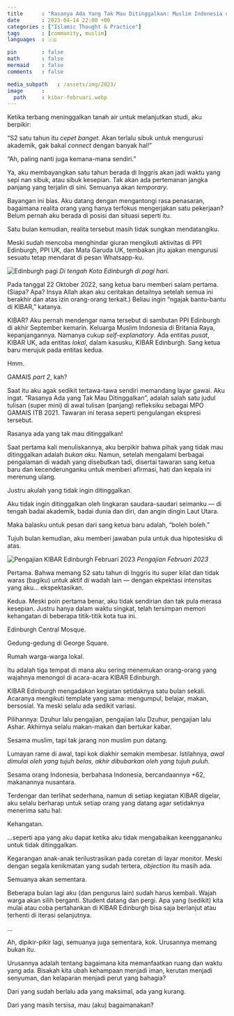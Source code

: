 ```yaml
---
title      : "Rasanya Ada Yang Tak Mau Ditinggalkan: Muslim Indonesia di Edinburgh"
date       : 2023-04-14 22:00 +00
categories : ["Islamic Thought & Practice"]
tags       : [community, muslim]
languages  : 🇮🇩

pin        : false
math       : false
mermaid    : false
comments   : false

media_subpath   : /assets/img/2023/
image      :
  path     : kibar-februari.webp
---
```



Ketika terbang meninggalkan tanah air untuk melanjutkan studi, aku berpikir:

“S2 satu tahun itu *cepet banget*. Akan terlalu sibuk untuk mengurusi akademik, gak bakal *connect* dengan banyak hal!”

“Ah, paling nanti juga kemana-mana sendiri.”

Ya, aku membayangkan satu tahun berada di Inggris akan jadi waktu yang sepi nan sibuk, atau sibuk kesepian. Tak akan ada pertemanan jangka panjang yang terjalin di sini. Semuanya akan *temporary*.

Bayangan ini bias. Aku datang dengan mengantongi rasa penasaran, bagaimana realita orang yang hanya terfokus mengerjakan satu pekerjaan? Belum pernah aku berada di posisi dan situasi seperti itu.

Satu bulan kemudian, realita tersebut masih tidak sungkan mendatangiku.

Meski sudah mencoba menghindar giuran mengikuti aktivitas di PPI Edinburgh, PPI UK, dan Mata Garuda UK, tembakan jitu ajakan mengurusi sesuatu tetap mendarat di pesan Whatsapp-ku.

![Edinburgh pagi](edinburgh-morning.jpg)
_Di tengah Kota Edinburgh di pagi hari._

Pada tanggal 22 Oktober 2022, sang ketua baru memberi salam pertama. (Siapa? Apa? Insya Allah akan aku ceritakan detailnya setelah semua ini berakhir dan atas izin orang-orang terkait.) Beliau ingin “ngajak bantu-bantu di KIBAR,” katanya.

KIBAR? Aku pernah mendengar nama tersebut di sambutan PPI Edinburgh di akhir September kemarin. Keluarga Muslim Indonesia di Britania Raya, kepanjangannya. Namanya cukup *self-explanatory*. Ada entitas *pusat*, KIBAR UK, ada entitas *lokal*, dalam kasusku, KIBAR Edinburgh. Sang ketua baru merujuk pada entitas kedua.

Hmm.

GAMAIS *part 2*, kah?

Saat itu aku agak sedikit tertawa-tawa sendiri memandang layar gawai. Aku ingat. “Rasanya Ada yang Tak Mau Ditinggalkan”, adalah salah satu judul tulisan (super mini) di awal tulisan (panjang) refleksiku sebagai MPO GAMAIS ITB 2021. Tawaran ini terasa seperti pengulangan ekspresi tersebut.

Rasanya ada yang tak mau ditinggalkan!

Saat pertama kali menuliskannya, aku berpikir bahwa pihak yang tidak mau ditinggalkan adalah *bukan aku*. Namun, setelah mengalami berbagai pengalaman di wadah yang disebutkan tadi, disertai tawaran sang ketua baru dan kecenderunganku untuk memberi afirmasi, hati dan kepala ini merenung ulang.

Justru akulah yang tidak ingin ditinggalkan.

Aku tidak ingin ditinggalkan oleh lingkaran saudara-saudari seimanku — di tengah badai akademik, badai dunia dan diri, dan angin dingin Laut Utara.

Maka balasku untuk pesan dari sang ketua baru adalah, “boleh boleh.”

Tujuh bulan kemudian, aku memberi jawaban pula untuk dua hipotesisku di atas.

![Pengajian KIBAR Edinburgh Februari 2023](kibar-februari.webp)
_Pengajian Februari 2023_

Pertama. Bahwa memang S2 satu tahun di Inggris itu super kilat dan tidak waras (bagiku) untuk aktif di wadah lain — dengan ekpektasi intensitas yang aku… ekspektasikan.

Kedua. Meski poin pertama benar, aku tidak sendirian dan tak pula merasa kesepian. Justru hanya dalam waktu singkat, telah tersimpan memori kehangatan di beberapa titik-titik kota tua ini.

Edinburgh Central Mosque.

Gedung-gedung di George Square.

Rumah warga-warga lokal.

Itu adalah tiga tempat di mana aku sering menemukan orang-orang yang wajahnya menongol di acara-acara KIBAR Edinburgh.

KIBAR Edinburgh mengadakan kegiatan setidaknya satu bulan sekali. Acaranya mengikuti template yang sama: mengumpul, belajar, makan, bersosial. Ya meski selalu ada sedikit variasi.

Pilihannya: Dzuhur lalu pengajian, pengajian lalu Dzuhur, pengajian lalu Ashar. Akhirnya selalu makan-makan dan bertukar kabar.

Sesama muslim, tapi tak jarang non muslim pun datang.

Lumayan rame di awal, tapi kok diakhir semakin membesar. Istilahnya, *awal dimulai oleh yang tujuh belas, akhir dibubarkan oleh yang tujuh puluh.*

Sesama orang Indonesia, berbahasa Indonesia, bercandaannya +62, makanannya nusantara.

Terdengar dan terlihat sederhana, namun di setiap kegiatan KIBAR digelar, aku selalu berharap untuk setiap orang yang datang agar setidaknya menerima satu hal:

Kehangatan.

…seperti apa yang aku dapat ketika aku tidak mengabaikan keenggananku untuk tidak ditinggalkan.


Kegarangan anak-anak terilustrasikan pada coretan di layar monitor.
Meski dengan segala kenikmatan yang sudah tertera, *objection* itu masih ada.

Semuanya akan sementara.

Beberapa bulan lagi aku (dan pengurus lain) sudah harus kembali. Wajah warga akan silih berganti. Student datang dan pergi. Apa yang (sedikit) kita mulai atau coba pertahankan di KIBAR Edinburgh bisa saja berlanjut atau terhenti di iterasi selanjutnya.

…

Ah, dipikir-pikir lagi, semuanya juga sementara, kok. Urusannya memang bukan itu.

Urusannya adalah tentang bagaimana kita memanfaatkan ruang dan waktu yang ada. Bisakah kita ubah kehampaan menjadi iman, kerutan menjadi senyuman, dan kelaparan menjadi perut yang bahagia?

Dari yang sudah berlalu ada yang maksimal, ada yang kurang.

Dari yang masih tersisa, mau (aku) bagaimanakan?